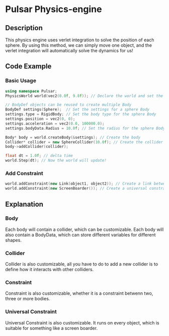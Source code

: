 # Pulsar Physics-engine
## Description
This physics engine uses verlet integration to solve the position of each sphere. By using this method, we can simply move one object, and the verlet integration will automatically solve the dynamics for us!

## Code Example
### Basic Usage
```c++
using namespace Pulsar;
PhysicsWorld world(vec2(0.0f, 9.8f)); // Declare the world and set the gravity

// BodyDef objects can be reused to create multiple Body
BodyDef settings(Sphere);  // Set the settings for a sphere Body
settings.type = RigidBody; // Set the body type for the sphere Body
settings.position = vec2(0, 0);
settings.acceleration = vec2(0.0, 100000.0);
settings.bodyData.Radius = 10.0f; // Set the radius for the sphere Body

Body* body = world.createBody(&settings); // Create the body
Collider* collider = new SphereCollider(10.0f); // Create the collider
body->addCollider(collider);

float dt = 1.0f; // delta time
world.Step(dt); // Now the world will update!
```
### Add Constraint
```c++
world.addConstraint(new Link(object1, object2)); // Create a link between two objects
world.addConstraint(new ScreenBoarder()); // Create a universal constraint that runs on every object
```

## Explanation
### Body
Each body will contain a collider, which can be customizable. Each body will also contain a BodyData, which can store different variables for different shapes.
### Collider
Collider is also customizable, all you have to do to add a new collider is to define how it interacts with other colliders.
### Constraint
Constraint is also customizable, whether it is a constraint betwenn two, three or more bodies.
### Universal Constraint
Universal Constraint is also customizable. It runs on every object, which is suitable for something like a screen boarder. 